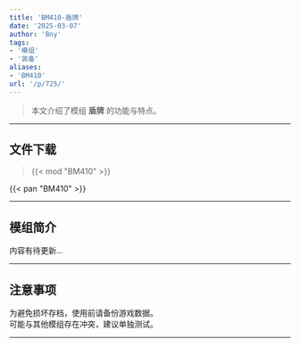 ```yaml
---
title: 'BM410-盾牌'
date: '2025-03-07'
author: 'Bny'
tags:
- '模组'
- '装备'
aliases:
- 'BM410'
url: '/p/725/'
---
```


> 本文介绍了模组 **盾牌** 的功能与特点。

---

## 文件下载  

> {{< mod "BM410" >}}  

{{< pan "BM410" >}}  

---

## 模组简介

>  
内容有待更新...  

---

## 注意事项

>  
为避免损坏存档，使用前请备份游戏数据。  
可能与其他模组存在冲突，建议单独测试。  

---

